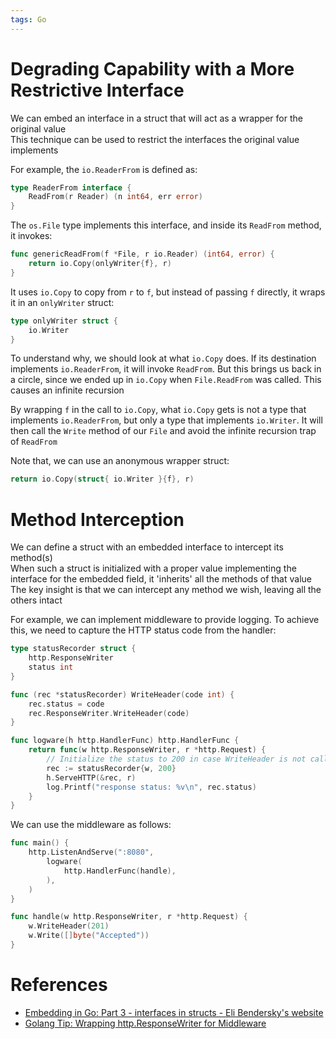 ```yaml
---
tags: Go
---
```


# Degrading Capability with a More Restrictive Interface

We can embed an interface in a struct that will act as a wrapper for the original value  
This technique can be used to restrict the interfaces the original value implements

For example, the `io.ReaderFrom` is defined as:

```go
type ReaderFrom interface {
    ReadFrom(r Reader) (n int64, err error)
}
```

The `os.File` type implements this interface, and inside its `ReadFrom` method, it invokes:

```go
func genericReadFrom(f *File, r io.Reader) (int64, error) {
	return io.Copy(onlyWriter{f}, r)
}
```

It uses `io.Copy` to copy from `r` to `f`, but instead of passing `f` directly, it wraps it in an `onlyWriter` struct:

```go
type onlyWriter struct {
	io.Writer
}
```

To understand why, we should look at what `io.Copy` does. If its destination implements `io.ReaderFrom`, it will invoke `ReadFrom`. But this brings us back in a circle, since we ended up in `io.Copy` when `File.ReadFrom` was called. This causes an infinite recursion

By wrapping `f` in the call to `io.Copy`, what `io.Copy` gets is not a type that implements `io.ReaderFrom`, but only a type that implements `io.Writer`. It will then call the `Write` method of our `File` and avoid the infinite recursion trap of `ReadFrom`

Note that, we can use an anonymous wrapper struct:

```go
return io.Copy(struct{ io.Writer }{f}, r)
```

# Method Interception

We can define a struct with an embedded interface to intercept its method(s)  
When such a struct is initialized with a proper value implementing the interface for the embedded field, it 'inherits' all the methods of that value  
The key insight is that we can intercept any method we wish, leaving all the others intact

For example, we can implement middleware to provide logging. To achieve this, we need to capture the HTTP status code from the handler:

```go
type statusRecorder struct {
	http.ResponseWriter
	status int
}

func (rec *statusRecorder) WriteHeader(code int) {
	rec.status = code
	rec.ResponseWriter.WriteHeader(code)
}

func logware(h http.HandlerFunc) http.HandlerFunc {
	return func(w http.ResponseWriter, r *http.Request) {
		// Initialize the status to 200 in case WriteHeader is not called
		rec := statusRecorder{w, 200}
		h.ServeHTTP(&rec, r)
		log.Printf("response status: %v\n", rec.status)
	}
}
```
	
We can use the middleware as follows:

```go
func main() {
	http.ListenAndServe(":8080",
		logware(
			http.HandlerFunc(handle),
		),
	)
}

func handle(w http.ResponseWriter, r *http.Request) {
	w.WriteHeader(201)
	w.Write([]byte("Accepted"))
}
```

# References

- [Embedding in Go: Part 3 - interfaces in structs - Eli Bendersky's website](https://eli.thegreenplace.net/2020/embedding-in-go-part-3-interfaces-in-structs/)
- [Golang Tip: Wrapping http.ResponseWriter for Middleware](https://upgear.io/blog/golang-tip-wrapping-http-response-writer-for-middleware/)
